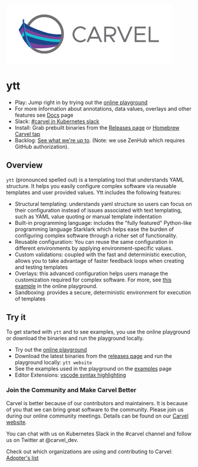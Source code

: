 ![logo](docs/CarvelLogo.png)

# ytt

* Play: Jump right in by trying out the [online playground](https://carvel.dev/ytt/#playground)
* For more information about annotations, data values, overlays and other features see [Docs](https://carvel.dev/ytt/docs/latest/) page
* Slack: [#carvel in Kubernetes slack](https://slack.kubernetes.io/)
* Install: Grab prebuilt binaries from the [Releases page](https://github.com/vmware-tanzu/carvel-ytt/releases) or [Homebrew Carvel tap](https://github.com/vmware-tanzu/homebrew-carvel)
* Backlog: [See what we're up to](https://app.zenhub.com/workspaces/carvel-backlog-6013063a24147d0011410709/board?repos=173207060). (Note: we use ZenHub which requires GitHub authorization).

## Overview

`ytt` (pronounced spelled out) is a templating tool that understands YAML structure. It helps you easily configure complex software via reusable templates and user provided values. Ytt includes the following features:
- Structural templating: understands yaml structure so users can focus on their configuration instead of issues associated with text templating, such as YAML value quoting or manual template indentation
- Built-in programming language: includes the "fully featured" Python-like programming language Starklark which helps ease the burden of configuring complex software through a richer set of functionality.
- Reusable configuration: You can reuse the same configuration in different environments by applying environment-specific values.
- Custom validations: coupled with the fast and deterministic execution, allows you to take advantage of faster feedback loops when creating and testing templates
- Overlays: this advanced configuration helps users manage the customization required for complex software. For more, see [this example](https://carvel.dev/ytt/#example:example-overlay-files) in the online playground.
- Sandboxing: provides a secure, deterministic environment for execution of templates

## Try it

To get started with `ytt` and to see examples, you use the online playground or download the binaries and run the playground locally.

- Try out the [online playground](https://carvel.dev/ytt/#playground)
- Download the latest binaries from the [releases page](https://github.com/vmware-tanzu/carvel-ytt/releases) and run the playground locally: `ytt website`
- See the examples used in the playground on the [examples](https://github.com/vmware-tanzu/carvel-ytt/tree/develop/examples/playground) page
- Editor Extensions: [vscode syntax highlighting](https://marketplace.visualstudio.com/items?itemName=ewrenn.vscode-ytt)

### Join the Community and Make Carvel Better
Carvel is better because of our contributors and maintainers. It is because of you that we can bring great software to the community. Please join us during our online community meetings. Details can be found on our [Carvel website](https://carvel.dev/community/).

You can chat with us on Kubernetes Slack in the #carvel channel and follow us on Twitter at @carvel_dev.

Check out which organizations are using and contributing to Carvel: [Adopter's list](https://github.com/vmware-tanzu/carvel/blob/master/ADOPTERS.md)
